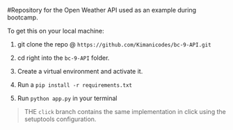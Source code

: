 #Repository for the Open Weather API used as an example during bootcamp.

To get this on your local machine:

1. git clone the repo @ `https://github.com/Kimanicodes/bc-9-API.git`

2. cd right into the `bc-9-API` folder.

3. Create a virtual environment and activate it.

4. Run a `pip install -r requirements.txt`

5. Run `python app.py` in your terminal

>  THE `click` branch contains the same implementation in click using the setuptools configuration.



